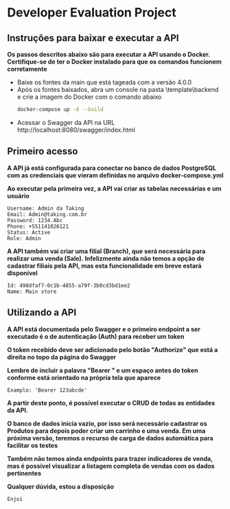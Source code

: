 # Developer Evaluation Project


## Instruções para baixar e executar a API
**Os passos descritos abaixo são para executar a API usando o Docker. Certifique-se de ter o Docker instalado para que os comandos funcionem corretamente**

- Baixe os fontes da main que está tageada com a versão 4.0.0
- Após os fontes baixados, abra um console na pasta \template\backend e crie a imagem do Docker com o comando abaixo
  ```bash
  docker-compose up -d --build
  ```
- Acessar o Swagger da API na URL http://localhost:8080/swagger/index.html

## Primeiro acesso
**A API já está configurada para conectar no banco de dados PostgreSQL com as credenciais que vieram definidas no arquivo docker-compose.yml**

**Ao executar pela primeira vez, a API vai criar as tabelas necessárias e um usuário**
```
Username: Admin da Taking
Email: Admin@taking.com.br
Password: 1234.Abc
Phone: +551141026121
Status: Active
Role: Admin
```

**A API também vai criar uma filial (Branch), que será necessária para realizar uma venda (Sale). Infelizmente ainda não temos a opção de cadastrar filiais pela API, mas esta funcionalidade em breve estará disponível**
```
Id: 490dfaf7-0c1b-4855-a79f-3b0cd3bd1ee2
Name: Main store
```

## Utilizando a API
**A API está documentada pelo Swagger e o primeiro endpoint a ser executado é o de autenticação (Auth) para receber um token**

**O token recebido deve ser adicionado pelo botão "Authorize" que está a direita no topo da página do Swagger**

**Lembre de incluir a palavra "Bearer " e um espaço antes do token conforme está orientado na própria tela que aparece**

`Examplo: 'Bearer 123abcde'`

**A partir deste ponto, é possível executar o CRUD de todas as entidades da API.**

**O banco de dados inicia vazio, por isso será necessário cadastrar os Produtos para depois poder criar um carrinho e uma venda. Em uma próxima versão, teremos o recurso de carga de dados automática para facilitar os testes**

**Também não temos ainda endpoints para trazer indicadores de venda, mas é possível visualizar a listagem completa de vendas com os dados pertinentes**

**Qualquer dúvida, estou a disposição**

`Enjoi`